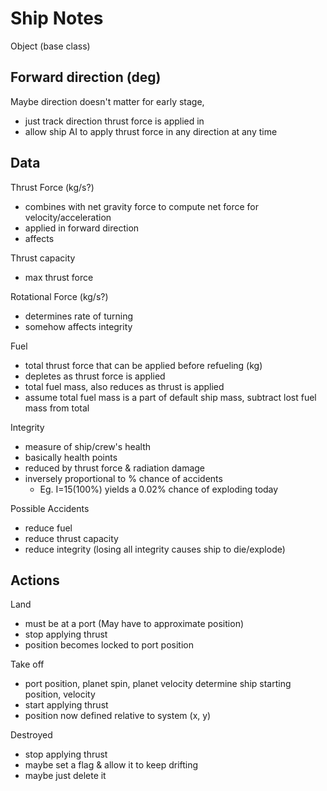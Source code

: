 # Ship Notes

Object (base class)

## Forward direction (deg)

Maybe direction doesn't matter for early stage,

- just track direction thrust force is applied in
- allow ship AI to apply thrust force in any direction at any time

## Data

Thrust Force (kg/s?)

- combines with net gravity force to compute net force for velocity/acceleration
- applied in forward direction
- affects

Thrust capacity

- max thrust force

Rotational Force (kg/s?)

- determines rate of turning
- somehow affects integrity

Fuel

- total thrust force that can be applied before refueling (kg)
- depletes as thrust force is applied
- total fuel mass, also reduces as thrust is applied
- assume total fuel mass is a part of default ship mass, subtract lost fuel mass from total

Integrity

- measure of ship/crew's health
- basically health points
- reduced by thrust force & radiation damage
- inversely proportional to % chance of accidents
  - Eg. I=15(100%) yields a 0.02% chance of exploding today

Possible Accidents

- reduce fuel
- reduce thrust capacity
- reduce integrity (losing all integrity causes ship to die/explode)

## Actions

Land

- must be at a port (May have to approximate position)
- stop applying thrust
- position becomes locked to port position

Take off

- port position, planet spin, planet velocity determine ship starting position, velocity
- start applying thrust
- position now defined relative to system (x, y)

Destroyed

- stop applying thrust
- maybe set a flag & allow it to keep drifting
- maybe just delete it
